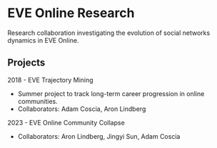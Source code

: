 # EVE Online Research

Research collaboration investigating the evolution of social networks dynamics
in EVE Online.

## Projects

2018 - EVE Trajectory Mining

- Summer project to track long-term career progression in online communities.
- Collaborators: Adam Coscia, Aron Lindberg

2023 - EVE Online Community Collapse

- Collaborators: Aron Lindberg, Jingyi Sun, Adam Coscia
